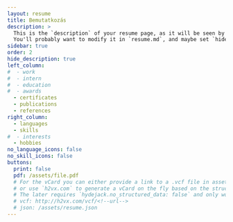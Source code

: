 ```yaml
---
layout: resume
title: Bemutatkozás
description: >
  This is the `description` of your resume page, as it will be seen by search engines.
  You'll probably want to modify it in `resume.md`, and maybe set `hide_description` to `true` in the front matter.
sidebar: true
order: 2
hide_description: true
left_column:
#  - work
#  - intern
#  - education
#  - awards
  - certificates
  - publications
  - references
right_column:
  - languages
  - skills
#  - interests
  - hobbies
no_language_icons: false
no_skill_icons: false
buttons:
  print: false
  pdf: /assets/file.pdf
  # For the vCard you can either provide a link to a .vcf file in assets (see `pdf` above),
  # or use `h2vx.com` to generate a vCard on the fly based on the structured data of the resume page.
  # The later requires `hydejack.no_structured_data: false` and only works once the site is deployed to a public URL.
  # vcf: http://h2vx.com/vcf/<!--url-->
  # json: /assets/resume.json
---
```

